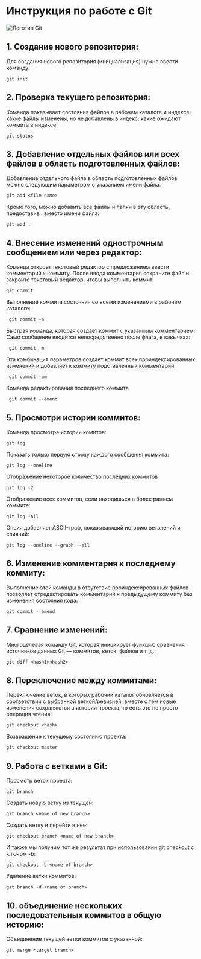 # Инструкция по работе с Git

![Логотип Git](Git_image.png)

## 1. Создание нового репозитория:

Для создания нового репозитория (инициализация) нужно ввести команду:

    git init

## 2. Проверка текущего репозитория:

Команда показывает состояния файлов в рабочем каталоге и индексе: какие файлы изменены, но не добавлены в индекс; какие ожидают коммита в индексе.

    git status

## 3. Добавление отдельных файлов или всех файлов в область подготовленных файлов:

Добавление отдельного файла в область подготовленных файлов можно следующим параметром с указанием имени файла.

    git add <file name>

Кроме того, можно добавить все файлы и папки в эту область, предоставив . вместо имени файла:

    git add .

## 4. Внесение изменений однострочным сообщением или через редактор:

Команда откроет текстовый редактор с предложением ввести комментарий к коммиту. После ввода комментария сохраните файл и закройте текстовый редактор, чтобы выполнить коммит:

    git commit

Выполнение коммита состояния со всеми изменениями в рабочем каталоге:

     git commit -a

Быстрая команда, которая создает коммит с указанным комментарием. Само сообщение вводится непосредственно после флага, в кавычках:

     git commit -m

Эта комбинация параметров создает коммит всех проиндексированных изменений и добавляет к коммиту подставленный комментарий.

     git commit -am

Команда редактирования последнего коммита

     git commit --amend

## 5. Просмотри истории коммитов:

Команда просмотра истории комитов:

    git log

Показать только первую строку каждого сообщения коммита:

    git log --oneline

Отображение некоторое количество последних коммитов

    git log -2

Отображение всех коммитов, если находишься в более раннем коммите:

    git log -all

Опция добавляет ASCII-граф, показывающий историю ветвлений и слияний:

    git log --oneline --graph --all

## 6. Изменение комментария к последнему коммиту:

Выполнение этой команды в отсутствие проиндексированных файлов позволяет отредактировать комментарий к предыдущему коммиту без изменения состояния кода:

    git commit --amend

## 7. Сравнение изменений:

Многоцелевая команду Git, которая инициирует функцию сравнения источников данных Git — коммитов, веток, файлов и т. д.:

    git diff <hash1><hash2>

## 8. Переключение между коммитами:

Переключение веток, в которых рабочий каталог обновляется в соответствии с выбранной веткой/ревизией; вместе с тем новые изменения сохраняются в истории проекта, то есть это не просто операция чтения:

    git checkout <hash>

Возвращение к текущему состоянию проекта:

    git checkout master

## 9. Работа с ветками в Git:

Просмотр веток проекта:

    git branch

Создать новую ветку из текущей:

    git branch <name of new branch>

Создать ветку и перейти в нее:

    git checkout branch <name of new branch> 

И также мы получим тот же результат при использовании git checkout с ключом -b:

    git checkout -b <name of branch>

Удаление ветки коммитов:

    git branch -d <name of branch>

## 10. объединение нескольких последовательных коммитов в общую историю:

Объединение текущей ветки коммитов с указанной:

    git merge <target branch>
